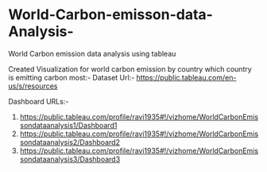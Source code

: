 # World-Carbon-emisson-data-Analysis-
World Carbon emission data analysis using tableau 

Created Visualization for world carbon emission by  country which country is emitting carbon most:-
Dataset Url:- https://public.tableau.com/en-us/s/resources


Dashboard URLs:-
1. https://public.tableau.com/profile/ravi1935#!/vizhome/WorldCarbonEmissondataanalysis1/Dashboard1
2. https://public.tableau.com/profile/ravi1935#!/vizhome/WorldCarbonEmissondataanalysis2/Dashboard2
3. https://public.tableau.com/profile/ravi1935#!/vizhome/WorldCarbonEmissondataanalysis3/Dashboard3

